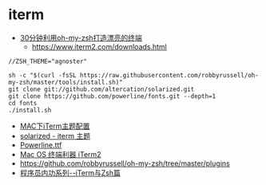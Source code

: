 # iterm 

* [30分钟利用oh-my-zsh打造漂亮的终端](https://www.jianshu.com/p/60a11f762f62)
    * https://www.iterm2.com/downloads.html
```aidl
//ZSH_THEME="agnoster"

sh -c "$(curl -fsSL https://raw.githubusercontent.com/robbyrussell/oh-my-zsh/master/tools/install.sh)"
git clone git://github.com/altercation/solarized.git
git clone https://github.com/powerline/fonts.git --depth=1
cd fonts
./install.sh

```
* [MAC下iTerm主题配置](https://www.zybuluo.com/Sweetfish/note/636550)
* [solarized - iterm 主题](http://ethanschoonover.com/solarized)
* [Powerline.ttf](https://github.com/powerline/fonts/blob/master/Meslo%20Slashed/Meslo%20LG%20M%20Regular%20for%20Powerline.ttf)
* [Mac OS 终端利器 iTerm2](https://www.cnblogs.com/xishuai/p/mac-iterm2.html)
* https://github.com/robbyrussell/oh-my-zsh/tree/master/plugins
* [程序员内功系列--iTerm与Zsh篇](https://xiaozhou.net/learn-the-command-line-iterm-and-zsh-2017-06-23.html)


